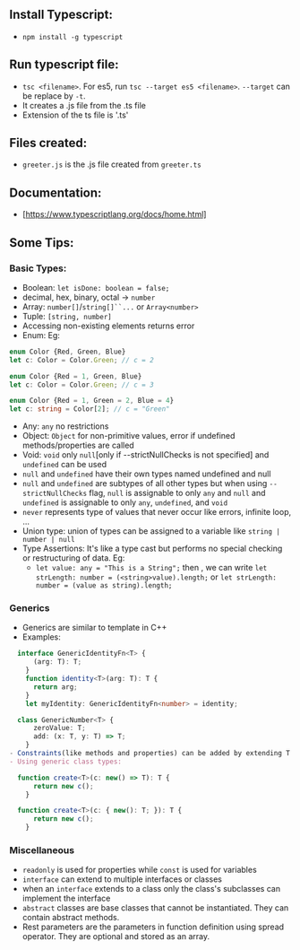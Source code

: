## Install Typescript:
  - `npm install -g typescript`

## Run typescript file:
  - `tsc <filename>`. For es5, run `tsc --target es5 <filename>`. `--target` can be replace by `-t`.
  - It creates a .js file from the .ts file
  - Extension of the ts file is '.ts'

## Files created:
  - `greeter.js` is the .js file created from `greeter.ts`

## Documentation:
  - [https://www.typescriptlang.org/docs/home.html]

## Some Tips:

### Basic Types:
  - Boolean: `let isDone: boolean = false;`
  - decimal, hex, binary, octal -> `number`
  - Array: `number[]`/`string[]``...` or `Array<number>`
  - Tuple: `[string, number]`
  - Accessing non-existing elements returns error
  - Enum: Eg:
  ```typescript
  enum Color {Red, Green, Blue}
  let c: Color = Color.Green; // c = 2
  ```
  ```typescript
  enum Color {Red = 1, Green, Blue}
  let c: Color = Color.Green; // c = 3
  ```
  ```typescript
  enum Color {Red = 1, Green = 2, Blue = 4}
  let c: string = Color[2]; // c = "Green"
  ```
  - Any: `any` no restrictions
  - Object: `Object` for non-primitive values, error if undefined methods/properties are called
  - Void: `void` only `null`[only if --strictNullChecks is not specified] and `undefined` can be used
  - `null` and `undefined` have their own types named undefined and null
  - `null` and `undefined` are subtypes of all other types but when using `--strictNullChecks` flag,
    `null` is assignable to only `any` and `null` and `undefined` is assignable to only `any`,
    `undefined`, and `void`
  - `never` represents type of values that never occur like errors, infinite loop, ...
  - Union type: union of types can be assigned to a variable like `string | number | null`
  - Type Assertions: It's like a type cast but performs no special checking or restructuring of
    data.
    Eg:
      - `let value: any = "This is a String";` then ,
        we can write `let strLength: number = (<string>value).length;` or 
        `let strLength: number = (value as string).length;`

### Generics
  - Generics are similar to template in C++
  - Examples:
  ```typescript
    interface GenericIdentityFn<T> {
        (arg: T): T;
      }
      function identity<T>(arg: T): T {
        return arg;
      }
      let myIdentity: GenericIdentityFn<number> = identity;
  ```
  ```typescript
    class GenericNumber<T> {
        zeroValue: T;
        add: (x: T, y: T) => T;
      }
  - Constraints(like methods and properties) can be added by extending T to an interface/class
  - Using generic class types:
  ```
  ```typescript
    function create<T>(c: new() => T): T {
        return new c();
      }
  ```
  ```typescript
    function create<T>(c: { new(): T; }): T {
        return new c();
      }
  ```

### Miscellaneous

  - `readonly` is used for properties while `const` is used for variables
  - `interface` can extend to multiple interfaces or classes
  - when an `interface` extends to a class only the class's subclasses can implement the interface
  - `abstract` classes are base classes that cannot be instantiated. They can contain abstract
    methods.
  - Rest parameters are the parameters in function definition using spread operator. They are
    optional and stored as an array.
